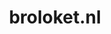 ---
layout: post
title:  "broloket.nl"
internal_url:  "/dutchgov/broloket.nl.html"
subdomains_count: 3
all_subdomains_count: 3
urls_count: 3
ssl_rank: 0
http_rank: 55
url_link: /data/broloket.nl/urls.txt
all_subdomains_link: /data/broloket.nl/all_subdomains.txt
subdomains_link: /data/broloket.nl/subdomains.txt
categories: dutchgov
---